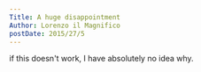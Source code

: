 ```yaml
---
Title: A huge disappointment
Author: Lorenzo il Magnifico
postDate: 2015/27/5
---
```


if this doesn't work, I have absolutely no idea why. 